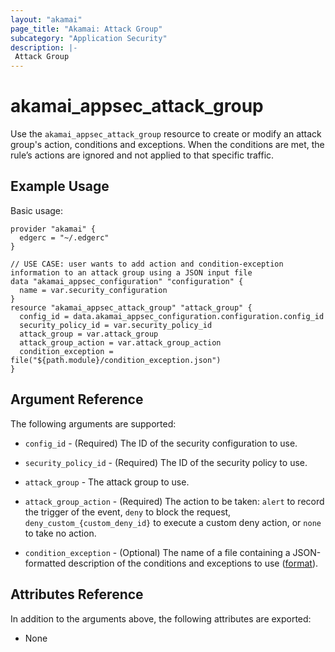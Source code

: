 ```yaml
---
layout: "akamai"
page_title: "Akamai: Attack Group"
subcategory: "Application Security"
description: |-
 Attack Group
---
```


# akamai_appsec_attack_group

Use the `akamai_appsec_attack_group` resource to create or modify an attack group's action, conditions and exceptions. When the conditions are met, the rule’s actions are ignored and not applied to that specific traffic.

## Example Usage

Basic usage:

```hcl
provider "akamai" {
  edgerc = "~/.edgerc"
}

// USE CASE: user wants to add action and condition-exception information to an attack group using a JSON input file
data "akamai_appsec_configuration" "configuration" {
  name = var.security_configuration
}
resource "akamai_appsec_attack_group" "attack_group" {
  config_id = data.akamai_appsec_configuration.configuration.config_id
  security_policy_id = var.security_policy_id
  attack_group = var.attack_group
  attack_group_action = var.attack_group_action
  condition_exception = file("${path.module}/condition_exception.json")
}
```

## Argument Reference

The following arguments are supported:

* `config_id` - (Required) The ID of the security configuration to use.

* `security_policy_id` - (Required) The ID of the security policy to use.

* `attack_group` - The attack group to use.

* `attack_group_action` - (Required) The action to be taken: `alert` to record the trigger of the event, `deny` to block the request, `deny_custom_{custom_deny_id}` to execute a custom deny action, or `none` to take no action.

* `condition_exception` - (Optional) The name of a file containing a JSON-formatted description of the conditions and exceptions to use ([format](https://developer.akamai.com/api/cloud_security/application_security/v1.html#putattackgroupconditionexception)).

## Attributes Reference

In addition to the arguments above, the following attributes are exported:

* None

